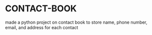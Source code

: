 # CONTACT-BOOK
 made a python project on contact book to store name, phone number, email, and address for each contact
